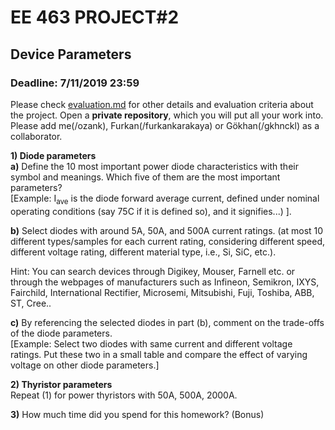 # EE 463 PROJECT#2

## Device Parameters

### Deadline: 7/11/2019 23:59

Please check [evaluation.md](evaluation.md) for other details and evaluation criteria about the project. Open a **private repository**, which you will put all your work into. Please add me(/ozank), Furkan(/furkankarakaya) or Gökhan(/gkhnckl) as a collaborator.

**1) Diode parameters**<br />
 **a)** Define the 10 most important power diode characteristics with their symbol and meanings. Which five of them are the most important parameters?
 <br/>
 [Example: I<sub>ave</sub> is the diode forward average current, defined under nominal operating conditions (say 75C if it is defined so), and it signifies...) ].<br />

**b)** Select diodes with around 5A, 50A, and 500A current ratings. (at most 10 different types/samples for each current rating, considering different speed, different voltage rating, different material type, i.e., Si, SiC, etc.).

Hint: You can search devices through Digikey, Mouser, Farnell etc. or through the webpages of manufacturers such as Infineon, Semikron, IXYS, Fairchild, International Rectifier, Microsemi, Mitsubishi, Fuji, Toshiba, ABB, ST, Cree..<br />

**c)** By referencing the selected diodes in part (b), comment on the trade-offs of the diode parameters. 
 <br/>
[Example: Select two diodes with same current and different voltage ratings. Put these two in a small table and compare the effect of varying voltage on other diode parameters.]


**2) Thyristor parameters**<br />
Repeat (1) for power thyristors with 50A, 500A, 2000A.

**3)** How much time did you spend for this homework? (Bonus)
